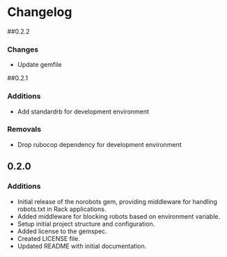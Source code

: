 # Changelog

##0.2.2

### Changes

- Update gemfile

##0.2.1

### Additions

- Add standardrb for development environment

### Removals

- Drop rubocop dependency for development environment


## 0.2.0

### Additions

- Initial release of the norobots gem, providing middleware for handling robots.txt in Rack applications. 
- Added middleware for blocking robots based on environment variable.
- Setup initial project structure and configuration.
- Added license to the gemspec.
- Created LICENSE file.
- Updated README with initial documentation.